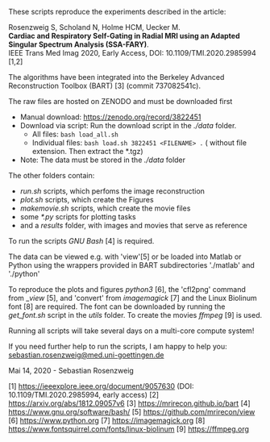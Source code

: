 These scripts reproduce the experiments described in the article:

Rosenzweig S, Scholand N, Holme HCM, Uecker M. <br>
 **Cardiac and Respiratory Self-Gating in Radial MRI using an Adapted Singular Spectrum Analysis (SSA-FARY)**. <br>
IEEE Trans Med Imag 2020, Early Access, DOI: 10.1109/TMI.2020.2985994 [1,2]

The algorithms have been integrated into the Berkeley Advanced Reconstruction Toolbox (BART) [3] (commit 737082541c).

The raw files are hosted on ZENODO and must be downloaded first
- Manual download: https://zenodo.org/record/3822451
- Download via script: Run the download script in the _./data_ folder.
  - All files: `bash load_all.sh` 
  - Individual files: `bash load.sh 3822451 <FILENAME> .` (<FILENAME> without file extension. Then extract the *.tgz)
- Note: The data must be stored in the _./data_ folder

The other folders contain:
- _run.sh_ scripts, which perfoms the image reconstruction
- _plot.sh_ scripts, which create the Figures
- _makemovie.sh_ scripts, which create the movie files
- some _*.py_ scripts for plotting tasks
- and a _results_ folder, with images and movies that serve as reference

To run the scripts _GNU Bash_ [4] is required.

The data can be viewed e.g. with 'view'[5] or be loaded into Matlab or Python
using the wrappers provided in BART subdirectories './matlab' and './python'

To reproduce the plots and figures _python3_ [6], the 'cfl2png' command from
__view_ [5], and 'convert' from _imagemagick_ [7] and the Linux Biolinum font [8]
are required. The font can be downloaded by running the _get_font.sh_ script
in the _utils_ folder. To create the movies _ffmpeg_ [9] is used.

Running all scripts will take several days on a multi-core compute system!


If you need further help to run the scripts, I am happy to help you: sebastian.rosenzweig@med.uni-goettingen.de

Mai 14, 2020 - Sebastian Rosenzweig

[1] https://ieeexplore.ieee.org/document/9057630 (DOI: 10.1109/TMI.2020.2985994, early access)
[2] https://arxiv.org/abs/1812.09057v6
[3] https://mrirecon.github.io/bart
[4] https://www.gnu.org/software/bash/
[5] https://github.com/mrirecon/view
[6] https://www.python.org
[7] https://imagemagick.org
[8] https://www.fontsquirrel.com/fonts/linux-biolinum
[9] https://ffmpeg.org

